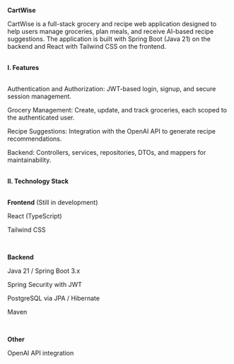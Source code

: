 **CartWise**

CartWise is a full-stack grocery and recipe web application designed to help users manage groceries, plan meals, and receive AI-based recipe suggestions. The application is built with Spring Boot (Java 21) on the backend and React with Tailwind CSS on the frontend.
<br><br>

**I. Features**
<br><br>

Authentication and Authorization: JWT-based login, signup, and secure session management.

Grocery Management: Create, update, and track groceries, each scoped to the authenticated user.

Recipe Suggestions: Integration with the OpenAI API to generate recipe recommendations.

Backend: Controllers, services, repositories, DTOs, and mappers for maintainability.
<br><br>

**II. Technology Stack**
<br><br>

**Frontend** (Still in development)

React (TypeScript)

Tailwind CSS

<br>

**Backend**

Java 21 / Spring Boot 3.x

Spring Security with JWT

PostgreSQL via JPA / Hibernate

Maven

<br>

**Other**

OpenAI API integration
